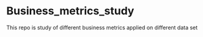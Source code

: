 # Business_metrics_study
This repo is study of different business metrics applied on different data set
